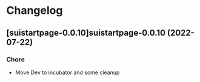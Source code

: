 # Changelog



## [suistartpage-0.0.10]suistartpage-0.0.10 (2022-07-22)

### Chore

- Move Dev to incubator and some cleanup
  
  